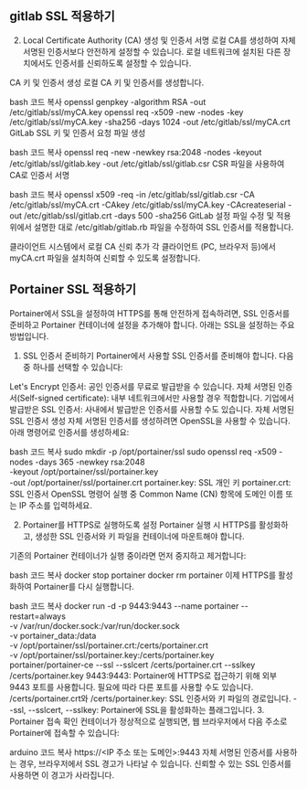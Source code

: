 ## gitlab SSL 적용하기


2. Local Certificate Authority (CA) 생성 및 인증서 서명
로컬 CA를 생성하여 자체 서명된 인증서보다 안전하게 설정할 수 있습니다. 로컬 네트워크에 설치된 다른 장치에서도 인증서를 신뢰하도록 설정할 수 있습니다.

CA 키 및 인증서 생성
로컬 CA 키 및 인증서를 생성합니다.

bash
코드 복사
openssl genpkey -algorithm RSA -out /etc/gitlab/ssl/myCA.key
openssl req -x509 -new -nodes -key /etc/gitlab/ssl/myCA.key -sha256 -days 1024 -out /etc/gitlab/ssl/myCA.crt
GitLab SSL 키 및 인증서 요청 파일 생성

bash
코드 복사
openssl req -new -newkey rsa:2048 -nodes -keyout /etc/gitlab/ssl/gitlab.key -out /etc/gitlab/ssl/gitlab.csr
CSR 파일을 사용하여 CA로 인증서 서명

bash
코드 복사
openssl x509 -req -in /etc/gitlab/ssl/gitlab.csr -CA /etc/gitlab/ssl/myCA.crt -CAkey /etc/gitlab/ssl/myCA.key -CAcreateserial -out /etc/gitlab/ssl/gitlab.crt -days 500 -sha256
GitLab 설정 파일 수정 및 적용
위에서 설명한 대로 /etc/gitlab/gitlab.rb 파일을 수정하여 SSL 인증서를 적용합니다.

클라이언트 시스템에서 로컬 CA 신뢰 추가
각 클라이언트 (PC, 브라우저 등)에서 myCA.crt 파일을 설치하여 신뢰할 수 있도록 설정합니다.




## Portainer SSL 적용하기

Portainer에서 SSL을 설정하여 HTTPS를 통해 안전하게 접속하려면, SSL 인증서를 준비하고 Portainer 컨테이너에 설정을 추가해야 합니다. 아래는 SSL을 설정하는 주요 방법입니다.

1. SSL 인증서 준비하기
Portainer에서 사용할 SSL 인증서를 준비해야 합니다. 다음 중 하나를 선택할 수 있습니다:

Let's Encrypt 인증서: 공인 인증서를 무료로 발급받을 수 있습니다.
자체 서명된 인증서(Self-signed certificate): 내부 네트워크에서만 사용할 경우 적합합니다.
기업에서 발급받은 SSL 인증서: 사내에서 발급받은 인증서를 사용할 수도 있습니다.
자체 서명된 SSL 인증서 생성
자체 서명된 인증서를 생성하려면 OpenSSL을 사용할 수 있습니다. 아래 명령어로 인증서를 생성하세요:

bash
코드 복사
sudo mkdir -p /opt/portainer/ssl
sudo openssl req -x509 -nodes -days 365 -newkey rsa:2048 \
  -keyout /opt/portainer/ssl/portainer.key \
  -out /opt/portainer/ssl/portainer.crt
portainer.key: SSL 개인 키
portainer.crt: SSL 인증서
OpenSSL 명령어 실행 중 Common Name (CN) 항목에 도메인 이름 또는 IP 주소를 입력하세요.

2. Portainer를 HTTPS로 실행하도록 설정
Portainer 실행 시 HTTPS를 활성화하고, 생성한 SSL 인증서와 키 파일을 컨테이너에 마운트해야 합니다.

기존의 Portainer 컨테이너가 실행 중이라면 먼저 중지하고 제거합니다:

bash
코드 복사
docker stop portainer
docker rm portainer
이제 HTTPS를 활성화하여 Portainer를 다시 실행합니다.

bash
코드 복사
docker run -d -p 9443:9443 --name portainer --restart=always \
  -v /var/run/docker.sock:/var/run/docker.sock \
  -v portainer_data:/data \
  -v /opt/portainer/ssl/portainer.crt:/certs/portainer.crt \
  -v /opt/portainer/ssl/portainer.key:/certs/portainer.key \
  portainer/portainer-ce --ssl --sslcert /certs/portainer.crt --sslkey /certs/portainer.key
9443:9443: Portainer에 HTTPS로 접근하기 위해 외부 9443 포트를 사용합니다. 필요에 따라 다른 포트를 사용할 수도 있습니다.
/certs/portainer.crt와 /certs/portainer.key: SSL 인증서와 키 파일의 경로입니다.
--ssl, --sslcert, --sslkey: Portainer에 SSL을 활성화하는 플래그입니다.
3. Portainer 접속 확인
컨테이너가 정상적으로 실행되면, 웹 브라우저에서 다음 주소로 Portainer에 접속할 수 있습니다:

arduino
코드 복사
https://<IP 주소 또는 도메인>:9443
자체 서명된 인증서를 사용하는 경우, 브라우저에서 SSL 경고가 나타날 수 있습니다. 신뢰할 수 있는 SSL 인증서를 사용하면 이 경고가 사라집니다.
